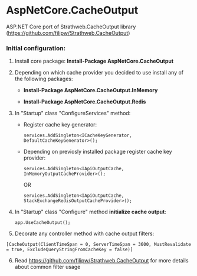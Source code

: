 # AspNetCore.CacheOutput

ASP.NET Core port of Strathweb.CacheOutput library (https://github.com/filipw/Strathweb.CacheOutput)

### Initial configuration:

1. Install core package: **Install-Package AspNetCore.CacheOutput**

2. Depending on which cache provider you decided to use install any of the following packages:

   * **Install-Package AspNetCore.CacheOutput.InMemory**

   * **Install-Package AspNetCore.CacheOutput.Redis**

3. In "Startup" class "ConfigureServices" method:

   * Register cache key generator:
   
     ```
     services.AddSingleton<ICacheKeyGenerator, DefaultCacheKeyGenerator>();
     ```
   
   * Depending on previosly installed package register cache key provider:
   
     ```
     services.AddSingleton<IApiOutputCache, InMemoryOutputCacheProvider>();
     ```
   
     OR
   
     ```
     services.AddSingleton<IApiOutputCache, StackExchangeRedisOutputCacheProvider>();
     ```

4. In "Startup" class "Configure" method **initialize cache output**:

   ```
   app.UseCacheOutput();
   ```
   
5. Decorate any controller method with cache output filters: 

```
[CacheOutput(ClientTimeSpan = 0, ServerTimeSpan = 3600, MustRevalidate = true, ExcludeQueryStringFromCacheKey = false)]
```

6. Read https://github.com/filipw/Strathweb.CacheOutput for more details about common filter usage
